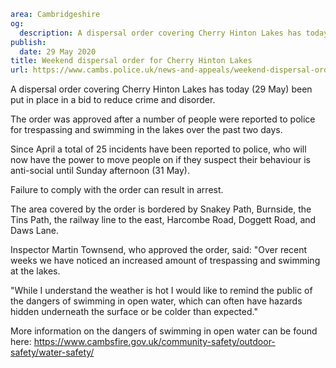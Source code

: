 ```yaml
area: Cambridgeshire
og:
  description: A dispersal order covering Cherry Hinton Lakes has today (29 May) been put in place in a bid to reduce crime and disorder.
publish:
  date: 29 May 2020
title: Weekend dispersal order for Cherry Hinton Lakes
url: https://www.cambs.police.uk/news-and-appeals/weekend-dispersal-order-for-cherry-hinton-lakes
```

A dispersal order covering Cherry Hinton Lakes has today (29 May) been put in place in a bid to reduce crime and disorder.

The order was approved after a number of people were reported to police for trespassing and swimming in the lakes over the past two days.

Since April a total of 25 incidents have been reported to police, who will now have the power to move people on if they suspect their behaviour is anti-social until Sunday afternoon (31 May).

Failure to comply with the order can result in arrest.

The area covered by the order is bordered by Snakey Path, Burnside, the Tins Path, the railway line to the east, Harcombe Road, Doggett Road, and Daws Lane.

Inspector Martin Townsend, who approved the order, said: "Over recent weeks we have noticed an increased amount of trespassing and swimming at the lakes.

"While I understand the weather is hot I would like to remind the public of the dangers of swimming in open water, which can often have hazards hidden underneath the surface or be colder than expected."

More information on the dangers of swimming in open water can be found here: https://www.cambsfire.gov.uk/community-safety/outdoor-safety/water-safety/
